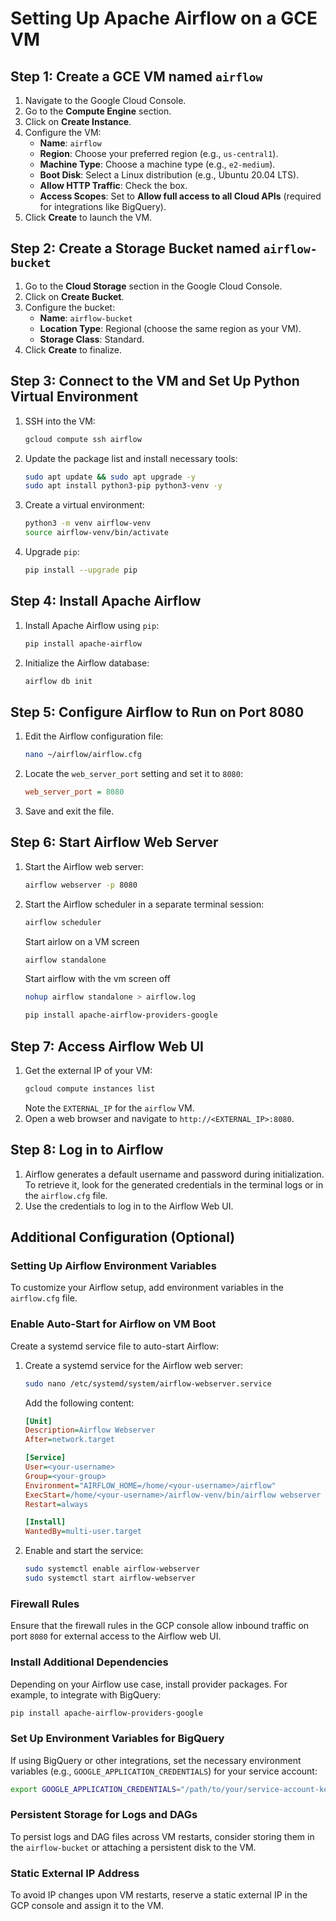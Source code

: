 # Setting Up Apache Airflow on a GCE VM

## Step 1: Create a GCE VM named `airflow`

1. Navigate to the Google Cloud Console.
2. Go to the **Compute Engine** section.
3. Click on **Create Instance**.
4. Configure the VM:
   - **Name**: `airflow`
   - **Region**: Choose your preferred region (e.g., `us-central1`).
   - **Machine Type**: Choose a machine type (e.g., `e2-medium`).
   - **Boot Disk**: Select a Linux distribution (e.g., Ubuntu 20.04 LTS).
   - **Allow HTTP Traffic**: Check the box.
   - **Access Scopes**: Set to **Allow full access to all Cloud APIs** (required for integrations like BigQuery).
5. Click **Create** to launch the VM.

## Step 2: Create a Storage Bucket named `airflow-bucket`

1. Go to the **Cloud Storage** section in the Google Cloud Console.
2. Click on **Create Bucket**.
3. Configure the bucket:
   - **Name**: `airflow-bucket`
   - **Location Type**: Regional (choose the same region as your VM).
   - **Storage Class**: Standard.
4. Click **Create** to finalize.

## Step 3: Connect to the VM and Set Up Python Virtual Environment

1. SSH into the VM:
   ```bash
   gcloud compute ssh airflow
   ```
2. Update the package list and install necessary tools:
   ```bash
   sudo apt update && sudo apt upgrade -y
   sudo apt install python3-pip python3-venv -y
   ```
3. Create a virtual environment:
   ```bash
   python3 -m venv airflow-venv
   source airflow-venv/bin/activate
   ```
4. Upgrade `pip`:
   ```bash
   pip install --upgrade pip
   ```

## Step 4: Install Apache Airflow

1. Install Apache Airflow using `pip`:
   ```bash
   pip install apache-airflow
   ```
2. Initialize the Airflow database:
   ```bash
   airflow db init
   ```

## Step 5: Configure Airflow to Run on Port 8080

1. Edit the Airflow configuration file:
   ```bash
   nano ~/airflow/airflow.cfg
   ```
2. Locate the `web_server_port` setting and set it to `8080`:
   ```ini
   web_server_port = 8080
   ```
3. Save and exit the file.

## Step 6: Start Airflow Web Server

1. Start the Airflow web server:
   ```bash
   airflow webserver -p 8080
   ```
2. Start the Airflow scheduler in a separate terminal session:
   ```bash
   airflow scheduler
   ```

   Start airlow on a VM screen
    ```bash
   airflow standalone 
   ```

   Start airflow with the vm screen off
   ```bash
   nohup airflow standalone > airflow.log 
   ```
   ```bash
   pip install apache-airflow-providers-google 
   ```

## Step 7: Access Airflow Web UI

1. Get the external IP of your VM:
   ```bash
   gcloud compute instances list
   ```
   Note the `EXTERNAL_IP` for the `airflow` VM.
2. Open a web browser and navigate to `http://<EXTERNAL_IP>:8080`.

## Step 8: Log in to Airflow

1. Airflow generates a default username and password during initialization. To retrieve it, look for the generated credentials in the terminal logs or in the `airflow.cfg` file.
2. Use the credentials to log in to the Airflow Web UI.

## Additional Configuration (Optional)

### Setting Up Airflow Environment Variables
To customize your Airflow setup, add environment variables in the `airflow.cfg` file.

### Enable Auto-Start for Airflow on VM Boot
Create a systemd service file to auto-start Airflow:

1. Create a systemd service for the Airflow web server:
   ```bash
   sudo nano /etc/systemd/system/airflow-webserver.service
   ```
   Add the following content:
   ```ini
   [Unit]
   Description=Airflow Webserver
   After=network.target

   [Service]
   User=<your-username>
   Group=<your-group>
   Environment="AIRFLOW_HOME=/home/<your-username>/airflow"
   ExecStart=/home/<your-username>/airflow-venv/bin/airflow webserver -p 8080
   Restart=always

   [Install]
   WantedBy=multi-user.target
   ```

2. Enable and start the service:
   ```bash
   sudo systemctl enable airflow-webserver
   sudo systemctl start airflow-webserver
   ```

### Firewall Rules
Ensure that the firewall rules in the GCP console allow inbound traffic on port `8080` for external access to the Airflow web UI.

### Install Additional Dependencies
Depending on your Airflow use case, install provider packages. For example, to integrate with BigQuery:
```bash
pip install apache-airflow-providers-google
```

### Set Up Environment Variables for BigQuery
If using BigQuery or other integrations, set the necessary environment variables (e.g., `GOOGLE_APPLICATION_CREDENTIALS`) for your service account:
```bash
export GOOGLE_APPLICATION_CREDENTIALS="/path/to/your/service-account-key.json"
```

### Persistent Storage for Logs and DAGs
To persist logs and DAG files across VM restarts, consider storing them in the `airflow-bucket` or attaching a persistent disk to the VM.

### Static External IP Address
To avoid IP changes upon VM restarts, reserve a static external IP in the GCP console and assign it to the VM.
